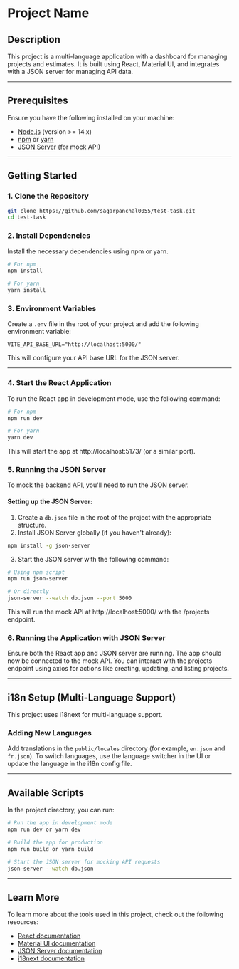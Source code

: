 # **Project Name**

## **Description**

This project is a multi-language application with a dashboard for managing projects and estimates. It is built using React, Material UI, and integrates with a JSON server for managing API data.

---

## **Prerequisites**

Ensure you have the following installed on your machine:

- [Node.js](https://nodejs.org/en/download/) (version >= 14.x)
- [npm](https://www.npmjs.com/get-npm) or [yarn](https://yarnpkg.com/getting-started/install)
- [JSON Server](https://github.com/typicode/json-server) (for mock API)

---

## **Getting Started**

### **1. Clone the Repository**

```bash
git clone https://github.com/sagarpanchal0055/test-task.git
cd test-task
```

### **2. Install Dependencies**

Install the necessary dependencies using npm or yarn.

```bash
# For npm
npm install

# For yarn
yarn install
```

### **3. Environment Variables**

Create a `.env` file in the root of your project and add the following environment variable:

```env
VITE_API_BASE_URL="http://localhost:5000/"
```

This will configure your API base URL for the JSON server.

---

### **4. Start the React Application**

To run the React app in development mode, use the following command:

```bash
# For npm
npm run dev

# For yarn
yarn dev
```

This will start the app at http://localhost:5173/ (or a similar port).

### **5. Running the JSON Server**

To mock the backend API, you'll need to run the JSON server.

#### **Setting up the JSON Server:**

1. Create a `db.json` file in the root of the project with the appropriate structure.
2. Install JSON Server globally (if you haven't already):

```bash
npm install -g json-server
```

3. Start the JSON server with the following command:

```bash
# Using npm script
npm run json-server

# Or directly
json-server --watch db.json --port 5000
```

This will run the mock API at http://localhost:5000/ with the /projects endpoint.

### **6. Running the Application with JSON Server**

Ensure both the React app and JSON server are running. The app should now be connected to the mock API. You can interact with the projects endpoint using axios for actions like creating, updating, and listing projects.

---

## **i18n Setup (Multi-Language Support)**

This project uses i18next for multi-language support.

### **Adding New Languages**

Add translations in the `public/locales` directory (for example, `en.json` and `fr.json`). To switch languages, use the language switcher in the UI or update the language in the i18n config file.

---

## **Available Scripts**

In the project directory, you can run:

```bash
# Run the app in development mode
npm run dev or yarn dev

# Build the app for production
npm run build or yarn build

# Start the JSON server for mocking API requests
json-server --watch db.json
```

---

## **Learn More**

To learn more about the tools used in this project, check out the following resources:

- [React documentation](https://reactjs.org/docs/getting-started.html)
- [Material UI documentation](https://mui.com/getting-started/installation/)
- [JSON Server documentation](https://github.com/typicode/json-server)
- [i18next documentation](https://www.i18next.com/)